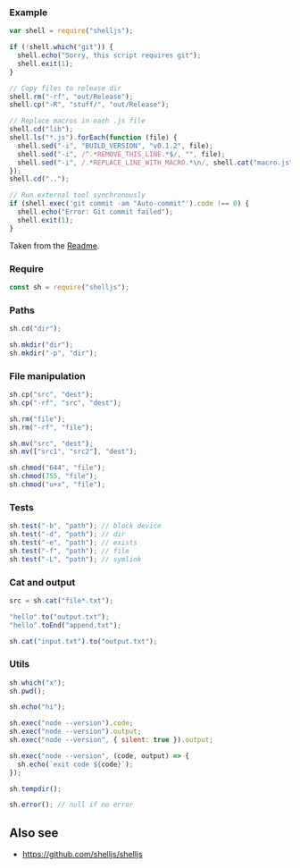 ### Example

```js
var shell = require("shelljs");
```

```js
if (!shell.which("git")) {
  shell.echo("Sorry, this script requires git");
  shell.exit(1);
}
```

```js
// Copy files to release dir
shell.rm("-rf", "out/Release");
shell.cp("-R", "stuff/", "out/Release");
```

```js
// Replace macros in each .js file
shell.cd("lib");
shell.ls("*.js").forEach(function (file) {
  shell.sed("-i", "BUILD_VERSION", "v0.1.2", file);
  shell.sed("-i", /^.*REMOVE_THIS_LINE.*$/, "", file);
  shell.sed("-i", /.*REPLACE_LINE_WITH_MACRO.*\n/, shell.cat("macro.js"), file);
});
shell.cd("..");
```

```js
// Run external tool synchronously
if (shell.exec('git commit -am "Auto-commit"').code !== 0) {
  shell.echo("Error: Git commit failed");
  shell.exit(1);
}
```

Taken from the [Readme](https://github.com/shelljs/shelljs).

### Require

```js
const sh = require("shelljs");
```

### Paths

```js
sh.cd("dir");
```

```js
sh.mkdir("dir");
sh.mkdir("-p", "dir");
```

### File manipulation

```js
sh.cp("src", "dest");
sh.cp("-rf", "src", "dest");
```

```js
sh.rm("file");
sh.rm("-rf", "file");
```

```js
sh.mv("src", "dest");
sh.mv(["src1", "src2"], "dest");
```

```js
sh.chmod("644", "file");
sh.chmod(755, "file");
sh.chmod("u+x", "file");
```

### Tests

```js
sh.test("-b", "path"); // block device
sh.test("-d", "path"); // dir
sh.test("-e", "path"); // exists
sh.test("-f", "path"); // file
sh.test("-L", "path"); // symlink
```

### Cat and output

```js
src = sh.cat("file*.txt");
```

```js
"hello".to("output.txt");
"hello".toEnd("append.txt");
```

```js
sh.cat("input.txt").to("output.txt");
```

### Utils

```js
sh.which("x");
sh.pwd();
```

```js
sh.echo("hi");
```

```js
sh.exec("node --version").code;
sh.exec("node --version").output;
sh.exec("node --version", { silent: true }).output;
```

```js
sh.exec("node --version", (code, output) => {
  sh.echo(`exit code ${code}`);
});
```

```js
sh.tempdir();
```

```js
sh.error(); // null if no error
```

## Also see

- <https://github.com/shelljs/shelljs>

